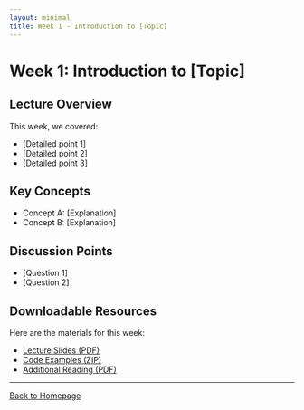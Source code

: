 ```yaml
---
layout: minimal
title: Week 1 - Introduction to [Topic]
---
```


# Week 1: Introduction to [Topic]

## Lecture Overview

This week, we covered:
* [Detailed point 1]
* [Detailed point 2]
* [Detailed point 3]

## Key Concepts

* Concept A: [Explanation]
* Concept B: [Explanation]

## Discussion Points

* [Question 1]
* [Question 2]

## Downloadable Resources

Here are the materials for this week:

* [Lecture Slides (PDF)](resources/ReactiveSynthesis_Lecture_1.pdf)
* [Code Examples (ZIP)](resources/week1-code.zip)
* [Additional Reading (PDF)](resources/week1-reading.pdf)

---

[Back to Homepage](index.md)
